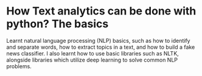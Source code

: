 # How Text analytics can be done with python? The basics
Learnt natural language processing (NLP) basics, such as how to identify and separate words, how to extract topics in a text, and how to build a fake news classifier. I also learnt how to use basic libraries such as NLTK, alongside libraries which utilize deep learning to solve common NLP problems. 
